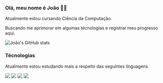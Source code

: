 ### Olá, meu nome é João 🙋‍♂️
Atualmente estou cursando Ciência da Computação.

Buscando me aprimorar em algumas técnologias e registrar meu progresso aqui. 


![João's GitHub stats](https://github-readme-stats.vercel.app/api?username=jeyeight&show_icons=true&theme=dark)

### Técnologias
Atualmente estou estudando mais a respeito das seguintes linguagens
<div display="inline-block" aling="center">
<img src="https://img.shields.io/badge/HTML5-E34F26?style=for-the-badge&logo=html5&logoColor=white"/>
<img src="https://img.shields.io/badge/CSS3-1572B6?style=for-the-badge&logo=css3&logoColor=white"/>
<img src="https://img.shields.io/badge/PHP-777BB4?style=for-the-badge&logo=php&logoColor=white"/>
<img src="https://img.shields.io/badge/JavaScript-F7DF1E?style=for-the-badge&logo=javascript&logoColor=black"/>
</div>



